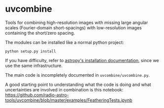 # uvcombine

Tools for combining high-resolution images with missing large angular scales (Fourier-domain short-spacings) with low-resolution images containing the short/zero spacing.

The modules can be installed like a normal python project:

    python setup.py install
    
If you have difficulty, refer to [astropy's installation documentation](docs.astropy.org/en/stable/install.html), since we use the same infrastructure.

The main code is incompletely documented in `uvcombine/uvcombine.py`.

A good starting point to understanding what the code is doing and what uncertainties are involved in combination is this notebook:
https://github.com/radio-astro-tools/uvcombine/blob/master/examples/FeatheringTests.ipynb
